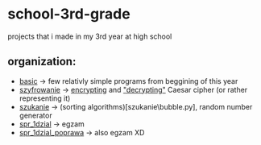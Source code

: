 # school-3rd-grade
projects that i made in my 3rd year at high school

## organization:
- [basic](basic) -> few relativly simple programs from beggining of this year
- [szyfrowanie](szyfrowanie) -> [encrypting](szyfrowanie\szyfrowanie_do_pliku.py) and ["decrypting"](szyfrowanie\czestotliwosc_cyfer.ipynb) Caesar cipher (or rather representing it)
- [szukanie](szukanie) -> (sorting algorithms)[szukanie\bubble.py], random number generator 
- [spr_1dzial](spr_1dzial) -> egzam
- [spr_1dzial_poprawa](spr_1dzial_poprawa) -> also egzam XD